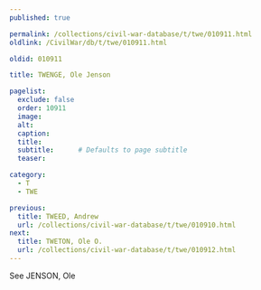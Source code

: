 ```yaml
---
published: true

permalink: /collections/civil-war-database/t/twe/010911.html
oldlink: /CivilWar/db/t/twe/010911.html

oldid: 010911

title: TWENGE, Ole Jenson

pagelist:
  exclude: false
  order: 10911
  image: 
  alt:
  caption:
  title:
  subtitle:      # Defaults to page subtitle
  teaser:

category: 
  - T 
  - TWE

previous:
  title: TWEED, Andrew
  url: /collections/civil-war-database/t/twe/010910.html  
next:
  title: TWETON, Ole O.
  url: /collections/civil-war-database/t/twe/010912.html   
---
```

See JENSON, Ole